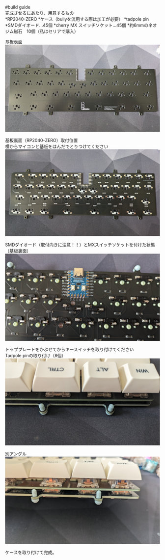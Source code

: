 #build guide  
完成させるにあたり、用意するもの  
*RP2040-ZERO
*ケース（bullyを流用する際は加工が必要）
*tadpole pin
*SMDダイオード…45個
*cherry MX スイッチソケット…45個
*約6mmのネオジム磁石　10個（私はセリアで購入）


基板表面
![1](./img/build1.jpg)  

基板裏面（RP2040-ZERO）取付位置  
横からマイコンと基板をはんだでとりつけてください  
![2](./img/build2.jpg)  

SMDダイオード（取付向きに注意！！）とMXスイッチソケットを付けた状態（基板裏面）  
![5](./img/build5.jpg)  

トッププレートをかぶせてからキースイッチを取り付けてください  
Tadpole pinの取り付け（8個）  
![3](./img/build3.jpg)  

別アングル
![4](./img/build4.jpg)  

ケースを取り付けて完成。
